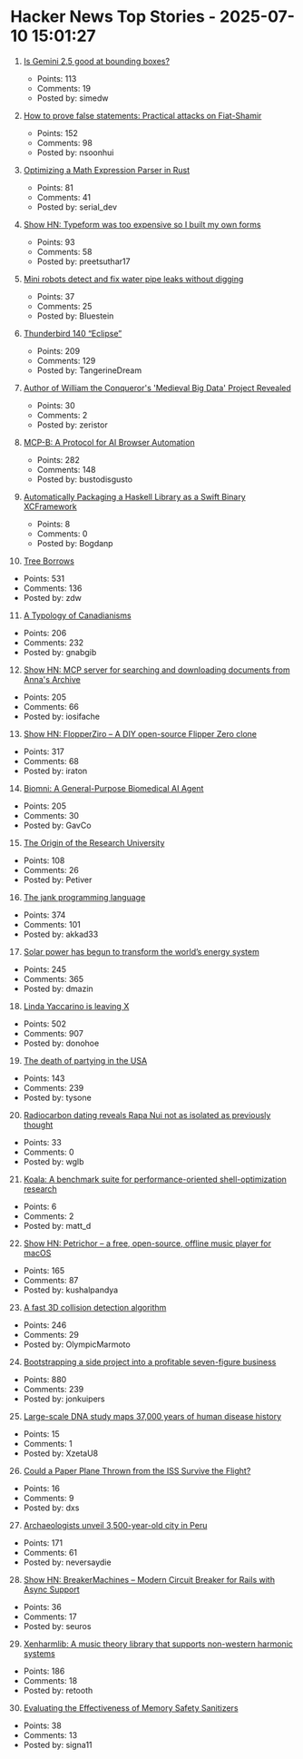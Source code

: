 # Hacker News Top Stories - 2025-07-10 15:01:27

1. [Is Gemini 2.5 good at bounding boxes?](https://simedw.com/2025/07/10/gemini-bounding-boxes/)
   - Points: 113
   - Comments: 19
   - Posted by: simedw

2. [How to prove false statements: Practical attacks on Fiat-Shamir](https://www.quantamagazine.org/computer-scientists-figure-out-how-to-prove-lies-20250709/)
   - Points: 152
   - Comments: 98
   - Posted by: nsoonhui

3. [Optimizing a Math Expression Parser in Rust](https://rpallas.xyz/math-parser/)
   - Points: 81
   - Comments: 41
   - Posted by: serial_dev

4. [Show HN: Typeform was too expensive so I built my own forms](https://www.ikiform.com/)
   - Points: 93
   - Comments: 58
   - Posted by: preetsuthar17

5. [Mini robots detect and fix water pipe leaks without digging](https://www.foxnews.com/tech/mini-robots-detect-fix-water-pipe-leaks-without-digging)
   - Points: 37
   - Comments: 25
   - Posted by: Bluestein

6. [Thunderbird 140 “Eclipse”](https://blog.thunderbird.net/2025/07/welcome-to-thunderbird-140-eclipse/)
   - Points: 209
   - Comments: 129
   - Posted by: TangerineDream

7. [Author of William the Conqueror's 'Medieval Big Data' Project Revealed](https://www.ox.ac.uk/news/2025-07-02-author-william-conqueror-s-medieval-big-data-project-revealed)
   - Points: 30
   - Comments: 2
   - Posted by: zeristor

8. [MCP-B: A Protocol for AI Browser Automation](https://mcp-b.ai/)
   - Points: 282
   - Comments: 148
   - Posted by: bustodisgusto

9. [Automatically Packaging a Haskell Library as a Swift Binary XCFramework](https://alt-romes.github.io/posts/2025-07-05-packaging-a-haskell-library-as-a-swift-binary-xcframework.html)
   - Points: 8
   - Comments: 0
   - Posted by: Bogdanp

10. [Tree Borrows](https://plf.inf.ethz.ch/research/pldi25-tree-borrows.html)
   - Points: 531
   - Comments: 136
   - Posted by: zdw

11. [A Typology of Canadianisms](https://dchp.arts.ubc.ca/how-to-use)
   - Points: 206
   - Comments: 232
   - Posted by: gnabgib

12. [Show HN: MCP server for searching and downloading documents from Anna's Archive](https://github.com/iosifache/annas-mcp)
   - Points: 205
   - Comments: 66
   - Posted by: iosifache

13. [Show HN: FlopperZiro – A DIY open-source Flipper Zero clone](https://github.com/lraton/FlopperZiro)
   - Points: 317
   - Comments: 68
   - Posted by: iraton

14. [Biomni: A General-Purpose Biomedical AI Agent](https://github.com/snap-stanford/Biomni)
   - Points: 205
   - Comments: 30
   - Posted by: GavCo

15. [The Origin of the Research University](https://asteriskmag.com/issues/10/the-origin-of-the-research-university)
   - Points: 108
   - Comments: 26
   - Posted by: Petiver

16. [The jank programming language](https://jank-lang.org/)
   - Points: 374
   - Comments: 101
   - Posted by: akkad33

17. [Solar power has begun to transform the world’s energy system](https://www.newyorker.com/news/annals-of-a-warming-planet/46-billion-years-on-the-sun-is-having-a-moment)
   - Points: 245
   - Comments: 365
   - Posted by: dmazin

18. [Linda Yaccarino is leaving X](https://www.nytimes.com/2025/07/09/technology/linda-yaccarino-x-steps-down.html)
   - Points: 502
   - Comments: 907
   - Posted by: donohoe

19. [The death of partying in the USA](https://www.derekthompson.org/p/the-death-of-partying-in-the-usaand)
   - Points: 143
   - Comments: 239
   - Posted by: tysone

20. [Radiocarbon dating reveals Rapa Nui not as isolated as previously thought](https://phys.org/news/2025-06-radiocarbon-dating-reveals-rapa-nui.html)
   - Points: 33
   - Comments: 0
   - Posted by: wglb

21. [Koala: A benchmark suite for performance-oriented shell-optimization research](https://github.com/kbensh/koala)
   - Points: 6
   - Comments: 2
   - Posted by: matt_d

22. [Show HN: Petrichor – a free, open-source, offline music player for macOS](https://github.com/kushalpandya/Petrichor)
   - Points: 165
   - Comments: 87
   - Posted by: kushalpandya

23. [A fast 3D collision detection algorithm](https://cairno.substack.com/p/improvements-to-the-separating-axis)
   - Points: 246
   - Comments: 29
   - Posted by: OlympicMarmoto

24. [Bootstrapping a side project into a profitable seven-figure business](https://projectionlab.com/blog/we-reached-1m-arr-with-zero-funding)
   - Points: 880
   - Comments: 239
   - Posted by: jonkuipers

25. [Large-scale DNA study maps 37,000 years of human disease history](https://www.cam.ac.uk/research/news/large-scale-dna-study-maps-37000-years-of-human-disease-history)
   - Points: 15
   - Comments: 1
   - Posted by: XzetaU8

26. [Could a Paper Plane Thrown from the ISS Survive the Flight?](https://www.sciencealert.com/could-a-paper-plane-thrown-from-the-international-space-station-survive-the-flight)
   - Points: 16
   - Comments: 9
   - Posted by: dxs

27. [Archaeologists unveil 3,500-year-old city in Peru](https://www.bbc.co.uk/news/articles/c07dmx38kyeo)
   - Points: 171
   - Comments: 61
   - Posted by: neversaydie

28. [Show HN: BreakerMachines – Modern Circuit Breaker for Rails with Async Support](https://github.com/seuros/breaker_machines)
   - Points: 36
   - Comments: 17
   - Posted by: seuros

29. [Xenharmlib: A music theory library that supports non-western harmonic systems](https://xenharmlib.readthedocs.io/en/latest/)
   - Points: 186
   - Comments: 18
   - Posted by: retooth

30. [Evaluating the Effectiveness of Memory Safety Sanitizers](https://www.computer.org/csdl/proceedings-article/sp/2025/223600a088/21TfesaEHTy)
   - Points: 38
   - Comments: 13
   - Posted by: signa11

